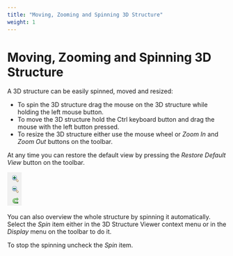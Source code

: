 ```yaml
---
title: "Moving, Zooming and Spinning 3D Structure"
weight: 1
---
```



# Moving, Zooming and Spinning 3D Structure

A 3D structure can be easily spinned, moved and resized:

*   To spin the 3D structure drag the mouse on the 3D structure while holding the left mouse button.
*   To move the 3D structure hold the Ctrl keyboard button and drag the mouse with the left button pressed.
*   To resize the 3D structure either use the mouse wheel or _Zoom In_ and _Zoom Out_ buttons on the toolbar.

At any time you can restore the default view by pressing the _Restore Default View_ button on the toolbar.


![](/images/65929540/65929541.png)

You can also overview the whole structure by spinning it automatically. Select the _Spin_ item either in the 3D Structure Viewer context menu or in the _Display_ menu on the toolbar to do it.

To stop the spinning uncheck the _Spin_ item.
